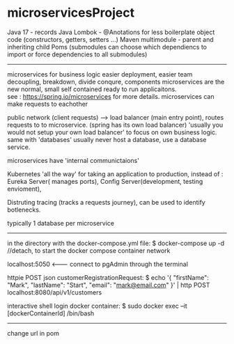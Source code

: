 # microservicesProject

Java 17 - records
Java Lombok - @Anotations for less boilerplate object code (constructors, getters, setters ...)
Maven multimodule - parent and inheriting child Poms (submodules can choose which dependiencs to import or force dependencies to all submodules)

------------------------------------------------------------

microservices for business logic
easier deployment, easier team decoupling, breakdown, divide conqure, components
microservices are the new normal, small self contained ready to run applicaitons.   
see : https://spring.io/microservices for more details.
microservices can make requests to eachother

public network (client requests) --> load balancer (main entry point), routes requests to to microservice.
(spring has its own load balancer) 'usually you would not setup your own load balancer' to focus on own business logic.
same with 'databases' usually never host a database, use a database service. 

microservices have 'internal communictaions'

Kubernetes 'all the way' for taking an application to production, instead of : 
Eureka Server( manages ports), Config Server(development, testing envioment), 

Distruting tracing (tracks a requests journey), can be used to identify botlenecks.

typically 1 database per microservice

------------------------------------------------------------

in the directory with the docker-compose.yml file:
$ docker-compose up -d        //detach, to start the docker compose container network

localhost:5050                <--- connect to pgAdmin through the terminal

httpie POST json customerRegistrationRequest:
 $ echo '{ "firstName": "Mark", "lastName": "Start", "email": "mark@email.com" }' | http POST localhost:8080/api/v1/customers

interactive shell login docker container:
 $ sudo docker exec –it [dockerContainerId] /bin/bash


-----------------------------------------------------------
change url in pom
